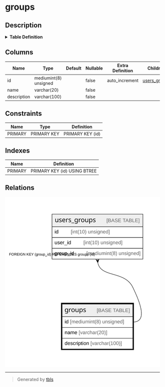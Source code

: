 # groups

## Description

<details>
<summary><strong>Table Definition</strong></summary>

```sql
CREATE TABLE `groups` (
  `id` mediumint(8) unsigned NOT NULL AUTO_INCREMENT,
  `name` varchar(20) NOT NULL,
  `description` varchar(100) NOT NULL,
  PRIMARY KEY (`id`)
) ENGINE=InnoDB AUTO_INCREMENT=[Redacted by tbls] DEFAULT CHARSET=utf8mb3 COLLATE=utf8mb3_general_ci
```

</details>

## Columns

| Name | Type | Default | Nullable | Extra Definition | Children | Parents | Comment |
| ---- | ---- | ------- | -------- | ---------------- | -------- | ------- | ------- |
| id | mediumint(8) unsigned |  | false | auto_increment | [users_groups](users_groups.md) |  |  |
| name | varchar(20) |  | false |  |  |  |  |
| description | varchar(100) |  | false |  |  |  |  |

## Constraints

| Name | Type | Definition |
| ---- | ---- | ---------- |
| PRIMARY | PRIMARY KEY | PRIMARY KEY (id) |

## Indexes

| Name | Definition |
| ---- | ---------- |
| PRIMARY | PRIMARY KEY (id) USING BTREE |

## Relations

![er](groups.svg)

---

> Generated by [tbls](https://github.com/k1LoW/tbls)
